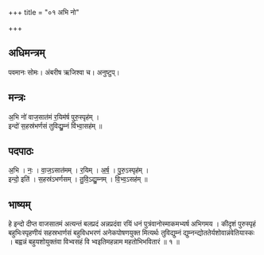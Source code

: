 +++
title = "०१ अभि नो"

+++
## अधिमन्त्रम्
पवमानः सोमः। अंबरीष ऋजिश्वा च। अनुष्टुप्।

## मन्त्रः
अ॒भि नो॑ वाज॒सात॑मं र॒यिम॑र्ष पुरु॒स्पृह॑म् ।  
इन्दो॑ स॒हस्र॑भर्णसं तुविद्यु॒म्नं वि॑भ्वा॒सह॑म् ॥

## पदपाठः
अ॒भि । नः॒ । वा॒ज॒ऽसात॑मम् । र॒यिम् । अ॒र्ष॒ । पु॒रु॒ऽस्पृह॑म् ।  
इन्दो॒ इति॑ । स॒हस्र॑ऽभर्णसम् । तु॒वि॒ऽद्यु॒म्नम् । वि॒भ्व॒ऽसह॑म् ॥

## भाष्यम्
हे इन्दो दीप्त वाजसातमं अत्यन्तं बलप्रदं अन्नप्रदंवा रयिं धनं पुत्रंवानोस्माकमभ्यर्ष अभिगमय । कीदृशं पुरुस्पृहं बहुभिःस्पृहणीयं सहस्रभार्णसं बहुविधभरणं अनेकपोषणयुक्त मित्यर्थः तुविद्युम्नं द्युम्नन्द्योततेर्यशोवान्नंवेतियास्कः । बह्वन्नं बहुयशोयुक्तंवा विभ्वसहं वि भ्वइतिमहन्नाम महतोभिभवितारं ॥ १ ॥
